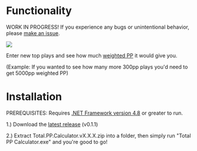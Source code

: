 # Functionality
WORK IN PROGRESS! If you experience any bugs or unintentional behavior, please [make an issue](https://github.com/iceflarexd/osu-Total-PP-Calculator/issues/new/choose).

![](https://i.imgur.com/yEJkTD9.png)

Enter new top plays and see how much [weighted PP](https://osu.ppy.sh/wiki/en/Performance_points/Weighting_system) it would give you.

(Example: If you wanted to see how many more 300pp plays you'd need to get 5000pp weighted PP)

# Installation
PREREQUISITES: Requires [.NET Framework version 4.8](https://dotnet.microsoft.com/en-us/download/dotnet-framework/thank-you/net48-web-installer) or greater to run.

1.) Download the [latest release](https://github.com/iceflarexd/osu-Total-PP-Calculator/releases/download/v0.1.1/Total.PP.Calculator.v0.1.1.zip) (v0.1.1)

2.) Extract Total.PP.Calculator.vX.X.X.zip into a folder, then simply run "Total PP Calculator.exe" and you're good to go!

